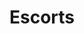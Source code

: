 ---
title: Escorts
crosslinks:
- AskAnEscort
- SexWorkers
- escortnews
- Hookers
- Sexsells
- EngineeringStudents
- tifu
- NSFWIAMA
- autotldr
---